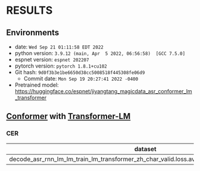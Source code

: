 # RESULTS

## Environments

- date: `Wed Sep 21 01:11:58 EDT 2022`
- python version: `3.9.12 (main, Apr  5 2022, 06:56:58)  [GCC 7.5.0]`
- espnet version: `espnet 202207`
- pytorch version: `pytorch 1.8.1+cu102`
- Git hash: `9d0f3b3e1be6650d38cc5008518f445308fe06d9`
    - Commit date: `Mon Sep 19 20:27:41 2022 -0400`
- Pretrained model: https://huggingface.co/espnet/jiyangtang_magicdata_asr_conformer_lm_transformer

## [Conformer](conf/tuning/train_asr_conformer.yaml) with [Transformer-LM](conf/tuning/train_lm_transformer.yaml)

### CER

| dataset                                                                                       | Snt   | Wrd    | Corr | Sub | Del | Ins | Err | S.Err |
|-----------------------------------------------------------------------------------------------|-------|--------|------|-----|-----|-----|-----|-------|
| decode_asr_rnn_lm_lm_train_lm_transformer_zh_char_valid.loss.ave_asr_model_valid.acc.ave/test | 24279 | 243325 | 96.4 | 1.7 | 2.0 | 0.1 | 3.7 | 15.6  |
